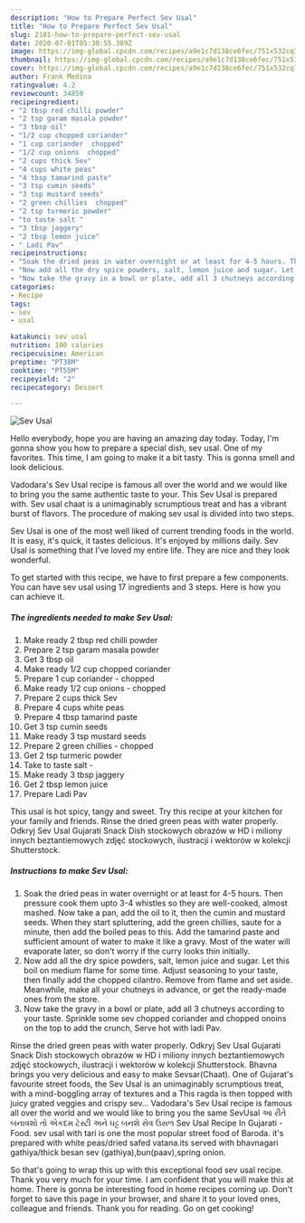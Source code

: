 ```yaml
---
description: "How to Prepare Perfect Sev Usal"
title: "How to Prepare Perfect Sev Usal"
slug: 2181-how-to-prepare-perfect-sev-usal
date: 2020-07-01T05:30:55.389Z
image: https://img-global.cpcdn.com/recipes/a9e1c7d138ce6fec/751x532cq70/sev-usal-recipe-main-photo.jpg
thumbnail: https://img-global.cpcdn.com/recipes/a9e1c7d138ce6fec/751x532cq70/sev-usal-recipe-main-photo.jpg
cover: https://img-global.cpcdn.com/recipes/a9e1c7d138ce6fec/751x532cq70/sev-usal-recipe-main-photo.jpg
author: Frank Medina
ratingvalue: 4.2
reviewcount: 34859
recipeingredient:
- "2 tbsp red chilli powder"
- "2 tsp garam masala powder"
- "3 tbsp oil"
- "1/2 cup chopped coriander"
- "1 cup coriander  chopped"
- "1/2 cup onions  chopped"
- "2 cups thick Sev"
- "4 cups white peas"
- "4 tbsp tamarind paste"
- "3 tsp cumin seeds"
- "3 tsp mustard seeds"
- "2 green chillies  chopped"
- "2 tsp turmeric powder"
- "to taste salt "
- "3 tbsp jaggery"
- "2 tbsp lemon juice"
- " Ladi Pav"
recipeinstructions:
- "Soak the dried peas in water overnight or at least for 4-5 hours. Then pressure cook them upto 3-4 whistles so they are well-cooked, almost mashed. Now take a pan, add the oil to it, then the cumin and mustard seeds. When they start spluttering, add the green chillies, saute for a minute, then add the boiled peas to this. Add the tamarind paste and sufficient amount of water to make it like a gravy. Most of the water will evaporate later, so don&#39;t worry if the curry looks thin initially."
- "Now add all the dry spice powders, salt, lemon juice and sugar. Let this boil on medium flame for some time. Adjust seasoning to your taste, then finally add the chopped cilantro. Remove from flame and set aside. Meanwhile, make all your chutneys in advance, or get the ready-made ones from the store."
- "Now take the gravy in a bowl or plate, add all 3 chutneys according to your taste. Sprinkle some sev chopped coriander and chopped onoins on the top to add the crunch, Serve hot with ladi Pav."
categories:
- Recipe
tags:
- sev
- usal

katakunci: sev usal 
nutrition: 100 calories
recipecuisine: American
preptime: "PT38M"
cooktime: "PT55M"
recipeyield: "2"
recipecategory: Dessert

---
```



![Sev Usal](https://img-global.cpcdn.com/recipes/a9e1c7d138ce6fec/751x532cq70/sev-usal-recipe-main-photo.jpg)

Hello everybody, hope you are having an amazing day today. Today, I'm gonna show you how to prepare a special dish, sev usal. One of my favorites. This time, I am going to make it a bit tasty. This is gonna smell and look delicious.

Vadodara&#39;s Sev Usal recipe is famous all over the world and we would like to bring you the same authentic taste to your. This Sev Usal is prepared with. Sev usal chaat is a unimaginably scrumptious treat and has a vibrant burst of flavors. The procedure of making sev usal is divided into two steps.

Sev Usal is one of the most well liked of current trending foods in the world. It is easy, it's quick, it tastes delicious. It's enjoyed by millions daily. Sev Usal is something that I've loved my entire life. They are nice and they look wonderful.


To get started with this recipe, we have to first prepare a few components. You can have sev usal using 17 ingredients and 3 steps. Here is how you can achieve it.

<!--inarticleads1-->

##### The ingredients needed to make Sev Usal:

1. Make ready 2 tbsp red chilli powder
1. Prepare 2 tsp garam masala powder
1. Get 3 tbsp oil
1. Make ready 1/2 cup chopped coriander
1. Prepare 1 cup coriander - chopped
1. Make ready 1/2 cup onions - chopped
1. Prepare 2 cups thick Sev
1. Prepare 4 cups white peas
1. Prepare 4 tbsp tamarind paste
1. Get 3 tsp cumin seeds
1. Make ready 3 tsp mustard seeds
1. Prepare 2 green chillies - chopped
1. Get 2 tsp turmeric powder
1. Take to taste salt -
1. Make ready 3 tbsp jaggery
1. Get 2 tbsp lemon juice
1. Prepare  Ladi Pav


This usal is hot spicy, tangy and sweet. Try this recipe at your kitchen for your family and friends. Rinse the dried green peas with water properly. Odkryj Sev Usal Gujarati Snack Dish stockowych obrazów w HD i miliony innych beztantiemowych zdjęć stockowych, ilustracji i wektorów w kolekcji Shutterstock. 

<!--inarticleads2-->

##### Instructions to make Sev Usal:

1. Soak the dried peas in water overnight or at least for 4-5 hours. Then pressure cook them upto 3-4 whistles so they are well-cooked, almost mashed. Now take a pan, add the oil to it, then the cumin and mustard seeds. When they start spluttering, add the green chillies, saute for a minute, then add the boiled peas to this. Add the tamarind paste and sufficient amount of water to make it like a gravy. Most of the water will evaporate later, so don&#39;t worry if the curry looks thin initially.
1. Now add all the dry spice powders, salt, lemon juice and sugar. Let this boil on medium flame for some time. Adjust seasoning to your taste, then finally add the chopped cilantro. Remove from flame and set aside. Meanwhile, make all your chutneys in advance, or get the ready-made ones from the store.
1. Now take the gravy in a bowl or plate, add all 3 chutneys according to your taste. Sprinkle some sev chopped coriander and chopped onoins on the top to add the crunch, Serve hot with ladi Pav.


Rinse the dried green peas with water properly. Odkryj Sev Usal Gujarati Snack Dish stockowych obrazów w HD i miliony innych beztantiemowych zdjęć stockowych, ilustracji i wektorów w kolekcji Shutterstock. Bhavna brings you very delicious and easy to make Sevsar(Chaat). One of Gujarat&#39;s favourite street foods, the Sev Usal is an unimaginably scrumptious treat, with a mind-boggling array of textures and a This ragda is then topped with juicy grated veggies and crispy sev… Vadodara&#39;s Sev Usal recipe is famous all over the world and we would like to bring you the same SevUsal આ રીતે બનાવશો તો એકદમ ટેસ્ટી અને ઘટ્ટ બનશે સેવ ઉસળ Sev Usal Recipe In Gujarati - Food. sev usal with tari is one the most popular street food of Baroda. it&#39;s prepared with white peas/dried safed vatana.its served with bhavnagari gathiya/thick besan sev (gathiya),bun(paav),spring onion. 

So that's going to wrap this up with this exceptional food sev usal recipe. Thank you very much for your time. I am confident that you will make this at home. There is gonna be interesting food in home recipes coming up. Don't forget to save this page in your browser, and share it to your loved ones, colleague and friends. Thank you for reading. Go on get cooking!
